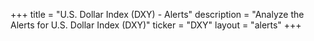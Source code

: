 +++
title = "U.S. Dollar Index (DXY) - Alerts"
description = "Analyze the Alerts for U.S. Dollar Index (DXY)"
ticker = "DXY"
layout = "alerts"
+++

